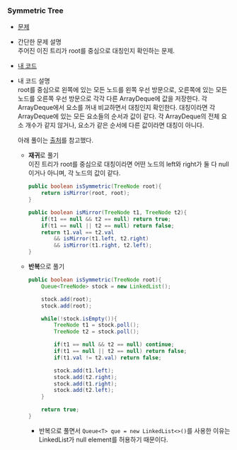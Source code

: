 ### Symmetric Tree  
* [문제](https://leetcode.com/problems/symmetric-tree/)  
* 간단한 문제 설명  
    주어진 이진 트리가 root를 중심으로 대칭인지 확인하는 문제.  
* [내 코드](symmetric-tree.java)  
* 내 코드 설명  
    root를 중심으로 왼쪽에 있는 모든 노드를 왼쪽 우선 방문으로, 오른쪽에 있는 모든 노드를 오른쪽 우선 방문으로 각각 다른 ArrayDeque에 값을 저장한다. 각 ArrayDeque에서 요소를 꺼내 비교하면서 대칭인지 확인한다. 대칭이라면 각 ArrayDeque에 있는 모든 요소들의 순서과 값이 같다. 각 ArrayDeque의 전체 요소 개수가 같지 않거나, 요소가 같은 순서에 다른 값이라면 대칭이 아니다.  

    아래 풀이는 [출처](https://leetcode.com/problems/symmetric-tree/solution/)를 참고했다.  
    * **재귀**로 풀기  
        이진 트리가 root를 중심으로 대칭이라면 어떤 노드의 left와 right가 둘 다 null이거나 아니며, 각 노드의 값이 같다.  
        ```java
        public boolean isSymmetric(TreeNode root){
            return isMirror(root, root);
        }

        public boolean isMirror(TreeNode t1, TreeNode t2){
            if(t1 == null && t2 == null) return true;
            if(t1 == null || t2 == null) return false;
            return t1.val == t2.val
                && isMirror(t1.left, t2.right)
                && isMirror(t1.right, t2.left);
        }
        ```  
    * **반복**으로 풀기  
        ```java
        public boolean isSymmetric(TreeNode root){
            Queue<TreeNode> stock = new LinkedList();

            stock.add(root);
            stock.add(root);

            while(!stock.isEmpty()){
                TreeNode t1 = stock.poll();
                TreeNode t2 = stock.poll();

                if(t1 == null && t2 == null) continue;
                if(t1 == null || t2 == null) return false;
                if(t1.val != t2.val) return false;

                stock.add(t1.left);
                stock.add(t2.right);
                stock.add(t1.right);
                stock.add(t2.left);
            }

            return true;
        }
        ```  
        * 반복으로 풀면서 `Queue<T> que = new LinkedList<>()`를 사용한 이유는 LinkedList가 null element를 허용하기 때문이다.  
